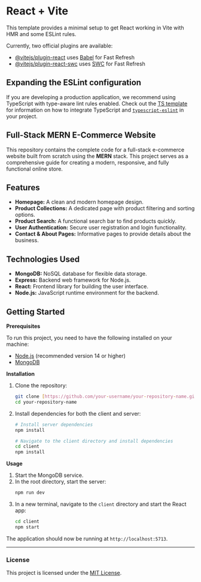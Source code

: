 # React + Vite

This template provides a minimal setup to get React working in Vite with HMR and some ESLint rules.

Currently, two official plugins are available:

- [@vitejs/plugin-react](https://github.com/vitejs/vite-plugin-react/blob/main/packages/plugin-react) uses [Babel](https://babeljs.io/) for Fast Refresh
- [@vitejs/plugin-react-swc](https://github.com/vitejs/vite-plugin-react/blob/main/packages/plugin-react-swc) uses [SWC](https://swc.rs/) for Fast Refresh

## Expanding the ESLint configuration

If you are developing a production application, we recommend using TypeScript with type-aware lint rules enabled. Check out the [TS template](https://github.com/vitejs/vite/tree/main/packages/create-vite/template-react-ts) for information on how to integrate TypeScript and [`typescript-eslint`](https://typescript-eslint.io) in your project.


## **Full-Stack MERN E-Commerce Website**

This repository contains the complete code for a full-stack e-commerce website built from scratch using the **MERN** stack. This project serves as a comprehensive guide for creating a modern, responsive, and fully functional online store.

## **Features**

* **Homepage:** A clean and modern homepage design.
* **Product Collections:** A dedicated page with product filtering and sorting options.
* **Product Search:** A functional search bar to find products quickly.
* **User Authentication:** Secure user registration and login functionality.
* **Contact & About Pages:** Informative pages to provide details about the business.

## **Technologies Used**

* **MongoDB:** NoSQL database for flexible data storage.
* **Express:** Backend web framework for Node.js.
* **React:** Frontend library for building the user interface.
* **Node.js:** JavaScript runtime environment for the backend.

## **Getting Started**

 **Prerequisites**

To run this project, you need to have the following installed on your machine:
* [Node.js](https://nodejs.org/) (recommended version 14 or higher)
* [MongoDB](https://www.mongodb.com/try/download/community)

 **Installation**

1.  Clone the repository:
    ```bash
    git clone [https://github.com/your-username/your-repository-name.git](https://github.com/your-username/your-repository-name.git)
    cd your-repository-name
    ```
2.  Install dependencies for both the client and server:
    ```bash
    # Install server dependencies
    npm install

    # Navigate to the client directory and install dependencies
    cd client
    npm install
    ```

 **Usage**

1.  Start the MongoDB service.
2.  In the root directory, start the server:
    ```bash
    npm run dev
    ```
3.  In a new terminal, navigate to the `client` directory and start the React app:
    ```bash
    cd client
    npm start
    ```

The application should now be running at `http://localhost:5713`.

---

### **License**

This project is licensed under the [MIT License](https://opensource.org/licenses/MIT).

